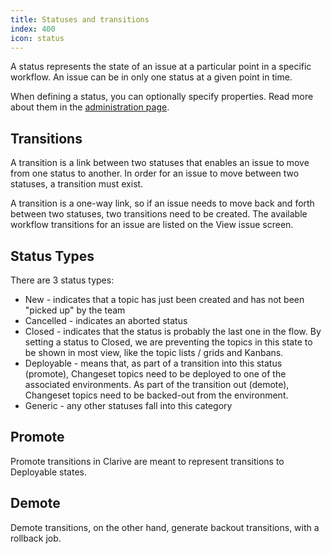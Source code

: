 ```yaml
---
title: Statuses and transitions
index: 400
icon: status
---
```


A status represents the state of an issue at a particular point in a specific workflow. An issue can be in only one status at a given point in time.

When defining a status, you can optionally specify properties. Read more about them in the [administration page](admin/status). 

## Transitions

A transition is a link between two statuses that enables an issue to move from one status to another. In order for an issue to move between two statuses, a transition must exist.

A transition is a one-way link, so if an issue needs to move back and forth between two statuses, two transitions need to be created. The available workflow transitions for an issue are listed on the View issue screen.

## Status Types

There are 3 status types:

- New - indicates that a topic has just been created and has not been "picked up" by the team
- Cancelled - indicates an aborted status
- Closed - indicates that the status is probably the last one in the flow. By setting a status to Closed, 
we are preventing the topics in this state to be shown in most view, like the topic lists / grids and Kanbans.
- Deployable - means that, as part of a transition into this status (promote), Changeset topics need to be deployed to one of 
the associated environments. As part of the transition out (demote), Changeset topics need to be backed-out from the environment. 
- Generic - any other statuses fall into this category 

## Promote

Promote transitions in Clarive 
are meant to represent transitions to Deployable states.

## Demote

Demote transitions, on the other hand, generate backout 
transitions, with a rollback job.
